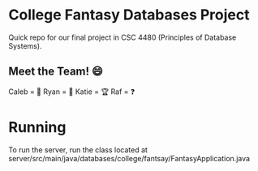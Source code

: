# College Fantasy Databases Project
Quick repo for our final project in CSC 4480 (Principles of Database Systems).

## Meet the Team! 😄
Caleb = 🐐
Ryan = 🚩
Katie = 🏆
Raf = ❓

# Running
To run the server, run the class located at server/src/main/java/databases/college/fantsay/FantasyApplication.java
